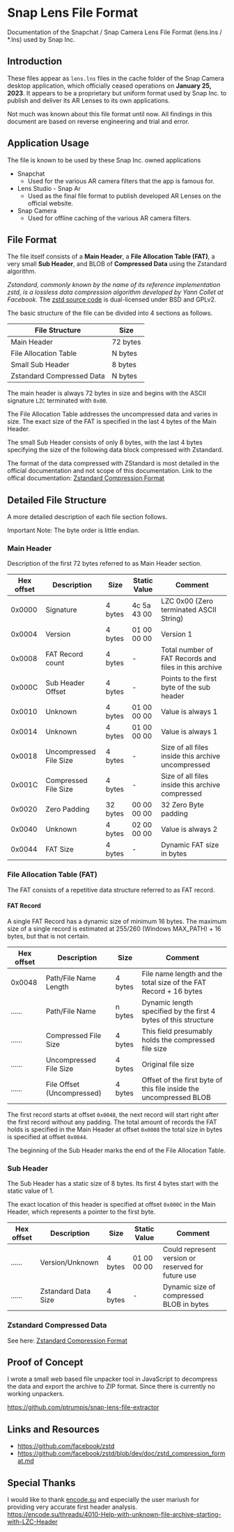 # Snap Lens File Format 
Documentation of the Snapchat / Snap Camera Lens File Format (lens.lns / \*.lns) used by Snap Inc.

## Introduction
These files appear as `lens.lns` files in the cache folder of the Snap Camera desktop application, which officially ceased operations on **January 25, 2023**.
It appears to be a proprietary but uniform format used by Snap Inc. to publish and deliver its AR Lenses to its own applications.

Not much was known about this file format until now. All findings in this document are based on reverse engineering and trial and error.

## Application Usage
The file is known to be used by these Snap Inc. owned applications
- Snapchat
  - Used for the various AR camera filters that the app is famous for.
- Lens Studio - Snap Ar
  - Used as the final file format to publish developed AR Lenses on the official website.
- Snap Camera
  - Used for offline caching of the various AR camera filters.


## File Format
The file itself consists of a **Main Header**, a **File Allocation Table (FAT)**, a very small **Sub Header**, and BLOB of **Compressed Data** using the Zstandard algorithm.

*Zstandard, commonly known by the name of its reference implementation zstd, is a lossless data compression algorithm developed by Yann Collet at Facebook.*
The [zstd source code](https://github.com/facebook/zstd) is dual-licensed under BSD and GPLv2.

The basic structure of the file can be divided into 4 sections as follows.

| File Structure            | Size     |
| ------------------------- | -------- |
| Main Header               | 72 bytes |
| File Allocation Table     |  N bytes |
| Small Sub Header          |  8 bytes |
| Zstandard Compressed Data |  N bytes |

The main header is always 72 bytes in size and begins with the ASCII signature `LZC` terminated with `0x00`.

The File Allocation Table addresses the uncompressed data and varies in size. The exact size of the FAT is specified in the last 4 bytes of the Main Header.

The small Sub Header consists of only 8 bytes, with the last 4 bytes specifying the size of the following data block compressed with Zstandard.

The format of the data compressed with ZStandard is most detailed in the official documentation and not scope of this documentation.
Link to the offical documentation: [Zstandard Compression Format](https://github.com/facebook/zstd/blob/dev/doc/zstd_compression_format.md)

## Detailed File Structure
A more detailed description of each file section follows.

Important Note: The byte order is little endian.

### Main Header
Description of the first 72 bytes referred to as Main Header section.

Hex offset | Description                 | Size     | Static Value | Comment 
---------- | --------------------------- | -------- | ------------ | --------
0x0000     | Signature                   |  4 bytes | 4c 5a 43 00  | LZC 0x00 (Zero terminated ASCII String)
0x0004     | Version                     |  4 bytes | 01 00 00 00  | Version 1
0x0008     | FAT Record count            |  4 bytes |       -      | Total number of FAT Records and files in this archive
0x000C     | Sub Header Offset           |  4 bytes |       -      | Points to the first byte of the sub header
0x0010     | Unknown                     |  4 bytes | 01 00 00 00  | Value is always 1
0x0014     | Unknown                     |  4 bytes | 01 00 00 00  | Value is always 1
0x0018     | Uncompressed File Size      |  4 bytes |       -      | Size of all files inside this archive uncompressed
0x001C     | Compressed File Size        |  4 bytes |       -      | Size of all files inside this archive compressed
0x0020     | Zero Padding                | 32 bytes | 00 00 00 00  | 32 Zero Byte padding
0x0040     | Unknown                     |  4 bytes | 02 00 00 00  | Value is always 2
0x0044     | FAT Size                    |  4 bytes |       -      | Dynamic FAT size in bytes


### File Allocation Table (FAT)
The FAT consists of a repetitive data structure referred to as FAT record.

#### FAT Record
A single FAT Record has a dynamic size of minimum 16 bytes. The maximum size of a single record is estimated at 255/260 (Windows MAX_PATH) + 16 bytes, but that is not certain.

Hex offset | Description                 | Size     | Comment 
---------- | --------------------------- | -------- | --------
0x0048     | Path/File Name Length       |  4 bytes | File name length and the total size of the FAT Record + 16 bytes
......     | Path/File Name              |  n bytes | Dynamic length specified by the first 4 bytes of this structure
......     | Compressed File Size        |  4 bytes | This field presumably holds the compressed file size
......     | Uncompressed File Size      |  4 bytes | Original file size
......     | File Offset (Uncompressed)  |  4 bytes | Offset of the first byte of this file inside the uncompressed BLOB

The first record starts at offset `0x0048`, the next record will start right after the first record without any padding.
The total amount of records the FAT holds is specified in the Main Header at offset `0x0008` the total size in bytes is specified at offset `0x0044`.

The beginning of the Sub Header marks the end of the File Allocation Table.

### Sub Header
The Sub Header has a static size of 8 bytes. Its first 4 bytes start with the static value of 1.

The exact location of this header is specified at offset `0x000C` in the Main Header, which represents a pointer to the first byte.

Hex offset | Description                 | Size     | Static Value | Comment 
---------- | --------------------------- | -------- | ------------ | --------
......     | Version/Unknown             |  4 bytes | 01 00 00 00  | Could represent version or reserved for future use
......     | Zstandard Data Size         |  4 bytes |       -      | Dynamic size of compressed BLOB in bytes

### Zstandard Compressed Data
See here: [Zstandard Compression Format](https://github.com/facebook/zstd/blob/dev/doc/zstd_compression_format.md)

## Proof of Concept
I wrote a small web based file unpacker tool in JavaScript to decompress the data and export the archive to ZIP format. Since there is currently no working unpackers.

https://github.com/ptrumpis/snap-lens-file-extractor

## Links and Resources
- https://github.com/facebook/zstd
- https://github.com/facebook/zstd/blob/dev/doc/zstd_compression_format.md

## Special Thanks
I would like to thank [encode.su](https://encode.su/) and especially the user mariush for providing very accurate first header analysis.
https://encode.su/threads/4010-Help-with-unknown-file-archive-starting-with-LZC-Header
